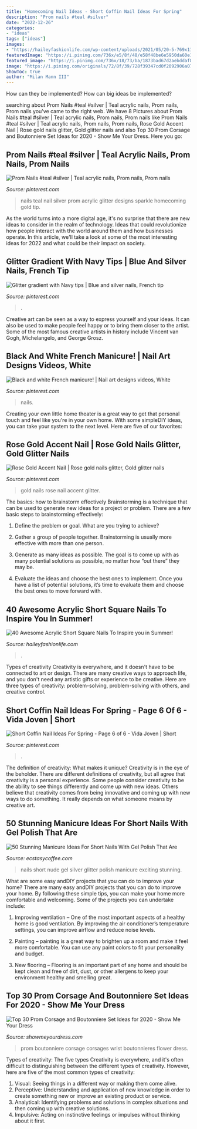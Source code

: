 ```yaml
---
title: "Homecoming Nail Ideas - Short Coffin Nail Ideas For Spring"
description: "Prom nails #teal #silver"
date: "2022-12-26"
categories:
- "ideas"
tags: ["ideas"]
images:
- "https://haileyfashionlife.com/wp-content/uploads/2021/05/20-5-769x1154.jpg"
featuredImage: "https://i.pinimg.com/736x/e5/8f/48/e58f48be6e5950da60e16a3190b2311c.jpg"
featured_image: "https://i.pinimg.com/736x/18/73/ba/1873bad67d2aebddaf8fffd9126c7663--glitter-gradient-nails-silver-glitter.jpg"
image: "https://i.pinimg.com/originals/72/8f/39/728f39347cd0f2092906a07684e7597f.jpg"
ShowToc: true
author: "Milan Mann III"
---
```



How can they be implemented?
How can big ideas be implemented?

	

		
searching about Prom Nails #teal #silver | Teal acrylic nails, Prom nails, Prom nails you've came to the right web. We have 8 Pictures about Prom Nails #teal #silver | Teal acrylic nails, Prom nails, Prom nails like Prom Nails #teal #silver | Teal acrylic nails, Prom nails, Prom nails, Rose Gold Accent Nail | Rose gold nails glitter, Gold glitter nails and also Top 30 Prom Corsage and Boutonniere Set Ideas for 2020 - Show Me Your Dress. Here you go:
		
    
## Prom Nails #teal #silver | Teal Acrylic Nails, Prom Nails, Prom Nails

<img loading=lazy src="https://i.pinimg.com/originals/72/8f/39/728f39347cd0f2092906a07684e7597f.jpg" onerror="this.onerror=null;this.src='https://tse3.mm.bing.net/th?id=OIP.PtXfqL0EUlVG76QmgZY2QwHaJ4&amp;pid=15.1';" alt="Prom Nails #teal #silver | Teal acrylic nails, Prom nails, Prom nails">

_Source: pinterest.com_

>nails teal nail silver prom acrylic glitter designs sparkle homecoming gold tip. 

	

As the world turns into a more digital age, it's no surprise that there are new ideas to consider in the realm of technology. Ideas that could revolutionize how people interact with the world around them and how businesses operate. In this article, we'll take a look at some of the most interesting ideas for 2022 and what could be their impact on society.

    
## Glitter Gradient With Navy Tips | Blue And Silver Nails, French Tip

<img loading=lazy src="https://i.pinimg.com/736x/18/73/ba/1873bad67d2aebddaf8fffd9126c7663--glitter-gradient-nails-silver-glitter.jpg" onerror="this.onerror=null;this.src='https://tse1.mm.bing.net/th?id=OIP.OActrtLBLR820PgFJbcG_AHaGE&amp;pid=15.1';" alt="Glitter gradient with Navy tips | Blue and silver nails, French tip">

_Source: pinterest.com_

>. 

	

Creative art can be seen as a way to express yourself and your ideas. It can also be used to make people feel happy or to bring them closer to the artist. Some of the most famous creative artists in history include Vincent van Gogh, Michelangelo, and George Grosz.

    
## Black And White French Manicure! | Nail Art Designs Videos, White

<img loading=lazy src="https://i.pinimg.com/originals/2e/f8/1f/2ef81f44479c40c6f5743e838daeb76f.jpg" onerror="this.onerror=null;this.src='https://tse4.mm.bing.net/th?id=OIP.OG4ZgYJHDo7KRPsTHLv3DQHaJ4&amp;pid=15.1';" alt="Black and white French manicure! | Nail art designs videos, White">

_Source: pinterest.com_

>nails. 

	

Creating your own little home theater is a great way to get that personal touch and feel like you're in your own home. With some simpleDIY ideas, you can take your system to the next level. Here are five of our favorites: 

    
## Rose Gold Accent Nail | Rose Gold Nails Glitter, Gold Glitter Nails

<img loading=lazy src="https://i.pinimg.com/736x/e5/8f/48/e58f48be6e5950da60e16a3190b2311c.jpg" onerror="this.onerror=null;this.src='https://tse2.mm.bing.net/th?id=OIP.9WK2i9KcD2Ku_xuYSFf04gHaHa&amp;pid=15.1';" alt="Rose Gold Accent Nail | Rose gold nails glitter, Gold glitter nails">

_Source: pinterest.com_

>gold nails rose nail accent glitter. 

	

The basics: how to brainstorm effectively
Brainstorming is a technique that can be used to generate new ideas for a project or problem. There are a few basic steps to brainstorming effectively:
1. Define the problem or goal. What are you trying to achieve?

2. Gather a group of people together. Brainstorming is usually more effective with more than one person.

3. Generate as many ideas as possible. The goal is to come up with as many potential solutions as possible, no matter how “out there” they may be.

4. Evaluate the ideas and choose the best ones to implement. Once you have a list of potential solutions, it’s time to evaluate them and choose the best ones to move forward with.

    
## 40 Awesome Acrylic Short Square Nails To Inspire You In Summer!

<img loading=lazy src="https://haileyfashionlife.com/wp-content/uploads/2021/05/20-5-769x1154.jpg" onerror="this.onerror=null;this.src='https://tse1.mm.bing.net/th?id=OIP.6OtLinvpd6ZbcKFQzxaligHaLH&amp;pid=15.1';" alt="40 Awesome Acrylic Short Square Nails To Inspire you in Summer!">

_Source: haileyfashionlife.com_

>. 

	

Types of creativity
Creativity is everywhere, and it doesn't have to be connected to art or design. There are many creative ways to approach life, and you don't need any artistic gifts or experience to be creative. Here are three types of creativity: problem-solving, problem-solving with others, and creative control.

    
## Short Coffin Nail Ideas For Spring - Page 6 Of 6 - Vida Joven | Short

<img loading=lazy src="https://i.pinimg.com/736x/a9/9b/18/a99b18d264ffecd351042f462b8a65c9.jpg" onerror="this.onerror=null;this.src='https://tse3.mm.bing.net/th?id=OIP.G9bRdu29fbqMNv8M7rc_fgHaHa&amp;pid=15.1';" alt="Short Coffin Nail Ideas For Spring - Page 6 of 6 - Vida Joven | Short">

_Source: pinterest.com_

>. 

	

The definition of creativity: What makes it unique?
Creativity is in the eye of the beholder. There are different definitions of creativity, but all agree that creativity is a personal experience. Some people consider creativity to be the ability to see things differently and come up with new ideas. Others believe that creativity comes from being innovative and coming up with new ways to do something. It really depends on what someone means by creative art.

    
## 50 Stunning Manicure Ideas For Short Nails With Gel Polish That Are

<img loading=lazy src="https://i0.wp.com/www.ecstasycoffee.com/wp-content/uploads/2016/09/Nude-and-silver-glitter-nails.jpg" onerror="this.onerror=null;this.src='https://tse4.mm.bing.net/th?id=OIP.D2gl5-tOp1YYZFjq1DVPTQHaJ4&amp;pid=15.1';" alt="50 Stunning Manicure Ideas For Short Nails With Gel Polish That Are">

_Source: ecstasycoffee.com_

>nails short nude gel silver glitter polish manicure exciting stunning. 

	

What are some easy andDIY projects that you can do to improve your home?
There are many easy andDIY projects that you can do to improve your home. By following these simple tips, you can make your home more comfortable and welcoming. Some of the projects you can undertake include:
1. Improving ventilation – One of the most important aspects of a healthy home is good ventilation. By improving the air conditioner’s temperature settings, you can improve airflow and reduce noise levels.

2. Painting – painting is a great way to brighten up a room and make it feel more comfortable. You can use any paint colors to fit your personality and budget.

3. New flooring – Flooring is an important part of any home and should be kept clean and free of dirt, dust, or other allergens to keep your environment healthy and smelling great.

    
## Top 30 Prom Corsage And Boutonniere Set Ideas For 2020 - Show Me Your Dress

<img loading=lazy src="https://www.showmeyourdress.com/wp-content/uploads/2019/11/prom-corsage-and-boutonniere-set-ideas-5.jpg" onerror="this.onerror=null;this.src='https://tse4.mm.bing.net/th?id=OIP.ZqJacFilU0c-vPfdKVlV-gHaNK&amp;pid=15.1';" alt="Top 30 Prom Corsage and Boutonniere Set Ideas for 2020 - Show Me Your Dress">

_Source: showmeyourdress.com_

>prom boutonniere corsage corsages wrist boutonnieres flower dress. 

	

Types of creativity: The five types
Creativity is everywhere, and it's often difficult to distinguishing between the different types of creativity. However, here are five of the most common types of creativity:
1. Visual: Seeing things in a different way or making them come alive.
2. Perceptive: Understanding and application of new knowledge in order to create something new or improve an existing product or service. 
3. Analytical: Identifying problems and solutions in complex situations and then coming up with creative solutions. 
4. Impulsive: Acting on instinctive feelings or impulses without thinking about it first. 


